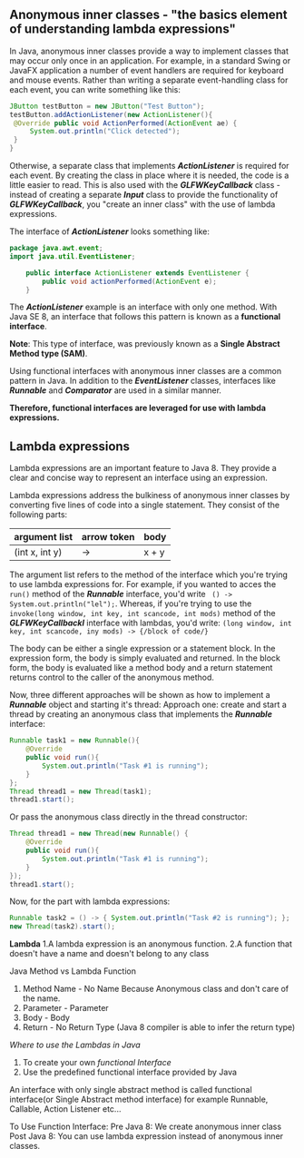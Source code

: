 ## Anonymous inner classes - "the basics element of understanding lambda expressions"

In Java, anonymous inner classes provide a way to implement classes that may occur only once in an application. For example, in a standard Swing or JavaFX application a number of event handlers are required for keyboard and mouse events. Rather than writing a separate event-handling class for each event, you can write something like this:
```java
JButton testButton = new JButton("Test Button");
testButton.addActionListener(new ActionListener(){
 @Override public void ActionPerformed(ActionEvent ae) {
     System.out.println("Click detected");
 }
}
```
Otherwise, a separate class that implements _**ActionListener**_ is required for each event. By creating the class in place where it is needed, the code is a little easier to read. This is also used with the _**GLFWKeyCallback**_ class - instead of creating a separate _**Input**_ class to provide the functionality of _**GLFWKeyCallback**_, you "create an inner class" with the use of lambda expressions.

The interface of _**ActionListener**_ looks something like:
```java
package java.awt.event;
import java.util.EventListener;

    public interface ActionListener extends EventListener {
        public void actionPerformed(ActionEvent e);
    }
```
The _**ActionListener**_ example is an interface with only one method. With Java SE 8, an interface that follows this pattern is known as a **functional interface**.

**Note**: This type of interface, was previously known as a **Single Abstract Method type (SAM)**.

Using functional interfaces with anonymous inner classes are a common pattern in Java. In addition to the _**EventListener**_ classes, interfaces like _**Runnable**_ and _**Comparator**_ are used in a similar manner.

**Therefore, functional interfaces are leveraged for use with lambda expressions.**

## Lambda expressions
Lambda expressions are an important feature to Java 8. They provide a clear and concise way to represent an interface using an expression. 

Lambda expressions address the bulkiness of anonymous inner classes by converting five lines of code into a single statement. They consist of the following parts:

| argument list | arrow token | body |
| ------------- | ----------- | ---- |
| (int x, int y)|     ->      | x + y|

The argument list refers to the method of the interface which you're trying to use lambda expressions for. For example, if you wanted to acces the `run()` method of the _**Runnable**_ interface, you'd write ` () -> System.out.println("lel");`. Whereas, if you're trying to use the `invoke(long window, int key, int scancode, int mods)` method of the _**GLFWKeyCallbackI**_ interface with lambdas, you'd write: `(long window, int key, int scancode, iny mods) -> {/block of code/}`

The body can be either a single expression or a statement block. In the expression form, the body is simply evaluated and returned. In the block form, the body is evaluated like a method body and a return statement returns control to the caller of the anonymous method.

Now, three different approaches will be shown as how to implement a _**Runnable**_ object and starting it's thread:
Approach one: create and start a thread by creating an anonymous class that implements the _**Runnable**_ interface:
```java
Runnable task1 = new Runnable(){
    @Override
    public void run(){
        System.out.println("Task #1 is running");
    }
};
Thread thread1 = new Thread(task1);
thread1.start();
```

Or pass the anonymous class directly in the thread constructor:
```java
Thread thread1 = new Thread(new Runnable() {
    @Override
    public void run(){
        System.out.println("Task #1 is running");
    }
});
thread1.start();
```

Now, for the part with lambda expressions:
```java
Runnable task2 = () -> { System.out.println("Task #2 is running"); };
new Thread(task2).start();
```

**Lambda**
1.A lambda expression is an anonymous function.
2.A function that doesn't have a name and doesn't belong to any class

Java Method vs Lambda Function
1. Method Name - No Name Because Anonymous class and don't care of the name.
2. Parameter - Parameter
3. Body - Body
4. Return - No Return Type (Java 8 compiler is able to infer the return type)

*Where to use the Lambdas in Java*
1. To create your own *functional Interface*
2. Use the predefined functional interface provided by Java

An interface with only single abstract method is called functional interface(or Single Abstract method interface) for example Runnable, Callable, Action Listener etc...

To Use Function Interface:
Pre Java 8: We create anonymous inner class
Post Java 8: You can use lambda expression instead of anonymous inner classes.